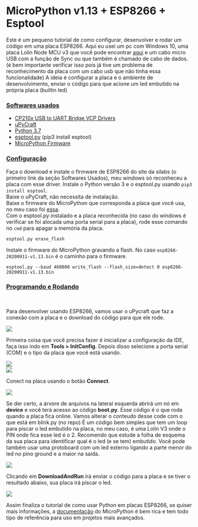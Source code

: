 # MicroPython v1.13 + ESP8266 + Esptool

Este é um pequeno tutorial de como configurar, desenvolver e rodar um código em uma placa ESP8266.
Aqui eu usei um pc com Windows 10, uma placa Lolin Node MCU v3 que você pode encontrar [aqui](https://produto.mercadolivre.com.br/MLB-1659824435-modulo-wifi-esp8266-nodemcu-v3-ch340-wifi-80211-bgn-arduino-_JM) e um cabo micro USB com a função de Sync ou que também é chamado de cabo de dados. (é bem importante verificar isso pois já tive um problema de reconhecimento da placa com um cabo usb que não tinha essa funcionalidade)
A ideia é configurar a placa e o ambiente de desenvolvimento, enviar o código para que acione um led embutido na própria placa (builtin led)
<br />
### <u>Softwares usados</u>

* [CP210x USB to UART Bridge VCP Drivers](https://www.silabs.com/products/development-tools/software/usb-to-uart-bridge-vcp-drivers)
* [uPyCraft](https://github.com/DFRobot/uPyCraft)
* [Python 3.7](https://www.python.org/downloads/)
* [esptool.py](https://github.com/espressif/esptool) (pip3 install esptool)
* [MicroPython Firmware](https://micropython.org/)

### <u>Configuração</u>
Faça o download e instale o firmware de ESP8266 do site da silabs (o primeiro link da seção Softwares Usados), meu windows só reconheceu a placa com esse driver.
Instale o Python versão 3 e o esptool.py usando `pip3 install esptool`.<br />
Baixe o uPyCraft, não necessita de instalação.<br />
Baixe o firmware do MicroPython que corresponda a placa que você usa, no meu caso foi [essa](https://micropython.org/download/esp8266/).<br />
Com o esptool.py instalado e a placa reconhecida (no caso do windows é verificar se foi alocada uma porta serial para a placa), rode esse comando no `cmd` para apagar a memória da placa.

```
esptool.py erase_flash
```

Instale o firmware do MicroPython gravando a flash. No caso `esp8266-20200911-v1.13.bin` é o caminho para o firmware.

```
esptool.py --baud 460800 write_flash --flash_size=detect 0 esp8266-20200911-v1.13.bin
```

### <u>Programando e Rodando</u>
<br />

Para desenvolver usando ESP8266, vamos usar o uPycraft que faz a conexão com a placa e o download do código para que ele rode.

![](https://github.com/DenysNunes/ESP8266-MicroPython/blob/master/assets/image0.gif?raw=true) 

Primeira coisa que você precisa fazer é inicializar a configuração da IDE, faça isso indo em <b>Tools > InitConfig</b>. 
Depois disso selecione a porta serial (COM) e o tipo da placa que você está usando.

![](https://github.com/DenysNunes/ESP8266-MicroPython/blob/master/assets/image1.gif?raw=true) <br />
![](https://github.com/DenysNunes/ESP8266-MicroPython/blob/master/assets/image2.gif?raw=true)

Conect na placa usando o botão <b>Connect</b>.

![](https://github.com/DenysNunes/ESP8266-MicroPython/blob/master/assets/image3.gif?raw=true)

Se der certo, a árvore de arquivos na lateral esquerda abrirá um nó em <b>device</b> e você terá acesso ao código <b>boot.py</b>.
Esse código é o que roda quando a placa fica online.
Vamos alterar o conteudo desse code com o que está em blink.py (no repo)
É um código bem simples que tem um loop para piscar o led embutido na placa, no meu caso, é uma Lolin V3 onde o PIN onde fica esse led é o 2.
Recomendo que estude a folha de esquema da sua placa para identificar qual é o led (e se tem) embutido.
Você pode também usar uma protoboard com um led externo ligando a parte menor do led no pino ground e a maior na saida.

![](https://github.com/DenysNunes/ESP8266-MicroPython/blob/master/assets/image4.gif?raw=true)

Clicando em <b>DownloadAndRun</b> irá enviar o código para a placa e se tiver o resultado abaixo, sua placa irá piscar o led.

![](https://github.com/DenysNunes/ESP8266-MicroPython/blob/master/assets/image5.gif?raw=true)

Assim finaliza o tutorial de como usar Python em placas ESP8266, se quiser mais informações, a [documentação](https://docs.micropython.org/en/latest/esp8266/quickref.html) do MicroPython é bem rica e tem todo tipo de referência para uso em projetos mais avançados.